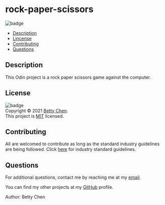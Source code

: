 # rock-paper-scissors

![badge](https://img.shields.io/badge/license-MIT-blue)<br/>

- [Description](#description)
- [Lincense](#license)
- [Contributing](#contributing)
- [Questions](#questions)

## Description

This Odin project is a rock paper scissors game against the computer.

## License

![badge](https://img.shields.io/badge/license-MIT-blue)
<br/>
Copyright © 2021 [Betty Chen](https://github.com/bchen41). <br />
This project is [MIT](https://github.com/bchen41/Note-Taker/blob/main/LICENSE) licensed.

## Contributing

All are welcomed to contribute as long as the standard industry guidelines are being followed.
Click [here](https://www.contributor-covenant.org/) for industry standard guidelines.

## Questions

For additional questions, contact me by reaching me at my [email](mailto:bettychen41@outlook.com).

You can find my other projects at my [GitHub](https://github.com/bchen41) profile.

Author: Betty Chen
